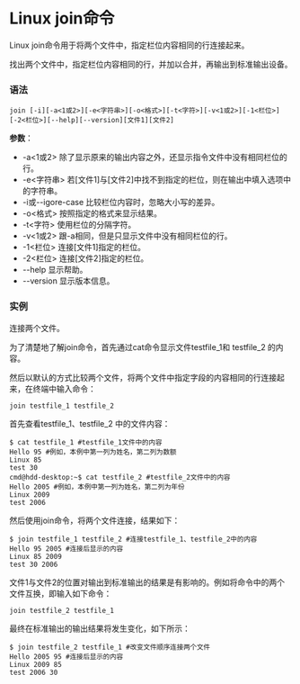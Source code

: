 
# Linux join命令



Linux join命令用于将两个文件中，指定栏位内容相同的行连接起来。

找出两个文件中，指定栏位内容相同的行，并加以合并，再输出到标准输出设备。

### 语法

```
join [-i][-a<1或2>][-e<字符串>][-o<格式>][-t<字符>][-v<1或2>][-1<栏位>][-2<栏位>][--help][--version][文件1][文件2]

```

**参数**：

*   -a&lt;1或2&gt; 除了显示原来的输出内容之外，还显示指令文件中没有相同栏位的行。
*   -e&lt;字符串&gt; 若[文件1]与[文件2]中找不到指定的栏位，则在输出中填入选项中的字符串。
*   -i或--igore-case 比较栏位内容时，忽略大小写的差异。
*   -o&lt;格式&gt; 按照指定的格式来显示结果。
*   -t&lt;字符&gt; 使用栏位的分隔字符。
*   -v&lt;1或2&gt; 跟-a相同，但是只显示文件中没有相同栏位的行。
*   -1&lt;栏位&gt; 连接[文件1]指定的栏位。
*   -2&lt;栏位&gt; 连接[文件2]指定的栏位。
*   --help 显示帮助。
*   --version 显示版本信息。

### 实例

连接两个文件。

为了清楚地了解join命令，首先通过cat命令显示文件testfile_1和 testfile_2 的内容。

然后以默认的方式比较两个文件，将两个文件中指定字段的内容相同的行连接起来，在终端中输入命令：

```
join testfile_1 testfile_2 

```

首先查看testfile_1、testfile_2 中的文件内容：

```
$ cat testfile_1 #testfile_1文件中的内容  
Hello 95 #例如，本例中第一列为姓名，第二列为数额  
Linux 85  
test 30  
cmd@hdd-desktop:~$ cat testfile_2 #testfile_2文件中的内容  
Hello 2005 #例如，本例中第一列为姓名，第二列为年份  
Linux 2009  
test 2006 

```

然后使用join命令，将两个文件连接，结果如下：

```
$ join testfile_1 testfile_2 #连接testfile_1、testfile_2中的内容  
Hello 95 2005 #连接后显示的内容  
Linux 85 2009  
test 30 2006 

```

文件1与文件2的位置对输出到标准输出的结果是有影响的。例如将命令中的两个文件互换，即输入如下命令：

```
join testfile_2 testfile_1
```

最终在标准输出的输出结果将发生变化，如下所示：

```
$ join testfile_2 testfile_1 #改变文件顺序连接两个文件  
Hello 2005 95 #连接后显示的内容  
Linux 2009 85  
test 2006 30 

```



